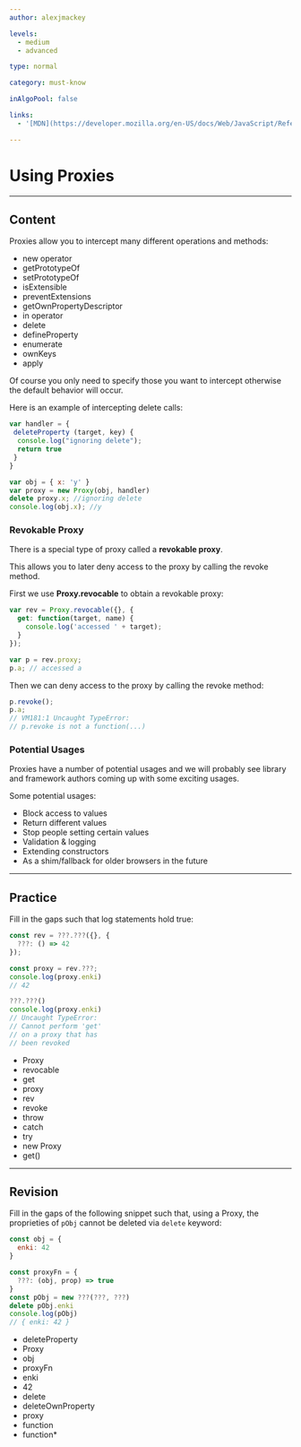 ```yaml
---
author: alexjmackey

levels:
  - medium
  - advanced

type: normal

category: must-know

inAlgoPool: false

links:
  - '[MDN](https://developer.mozilla.org/en-US/docs/Web/JavaScript/Reference/Global_Objects/Proxy){website}'

---
```

# Using Proxies

---
## Content

Proxies allow you to intercept many different operations and methods:

* new operator
* getPrototypeOf
* setPrototypeOf
* isExtensible
* preventExtensions
* getOwnPropertyDescriptor
* in operator
* delete
* defineProperty
* enumerate
* ownKeys
* apply

Of course you only need to specify those you want to intercept otherwise the default behavior will occur.

Here is an example of intercepting delete calls:

```javascript
var handler = {
 deleteProperty (target, key) {
  console.log("ignoring delete");
  return true
 }
}

var obj = { x: 'y' }
var proxy = new Proxy(obj, handler)
delete proxy.x; //ignoring delete
console.log(obj.x); //y
```

### Revokable Proxy

There is a special type of proxy called a **revokable proxy**.

This allows you to later deny access to the proxy by calling the revoke method.

First we use **Proxy.revocable** to obtain a revokable proxy:

```javascript
var rev = Proxy.revocable({}, {
  get: function(target, name) {
    console.log('accessed ' + target);
  }
});

var p = rev.proxy;
p.a; // accessed a
```

Then we can deny access to the proxy by calling the revoke method:

```javascript
p.revoke();
p.a;
// VM181:1 Uncaught TypeError:
// p.revoke is not a function(...)
```

### Potential Usages

Proxies have a number of potential usages and we will probably see library and framework authors coming up with some exciting usages.

Some potential usages:

* Block access to values
* Return different values
* Stop people setting certain values
* Validation & logging
* Extending constructors
* As a shim/fallback for older browsers in the future

---
## Practice

Fill in the gaps such that log statements hold true:

```javascript
const rev = ???.???({}, {
  ???: () => 42
});

const proxy = rev.???;
console.log(proxy.enki)
// 42

???.???()
console.log(proxy.enki)
// Uncaught TypeError: 
// Cannot perform 'get' 
// on a proxy that has 
// been revoked
```

* Proxy
* revocable
* get
* proxy
* rev
* revoke
* throw
* catch
* try
* new Proxy
* get()

---
## Revision

Fill in the gaps of the following snippet such that, using a Proxy, the proprieties of `pObj` cannot be deleted via `delete` keyword:

```javascript
const obj = {
  enki: 42
}

const proxyFn = {
  ???: (obj, prop) => true
}
const pObj = new ???(???, ???)
delete pObj.enki
console.log(pObj)
// { enki: 42 }
```

* deleteProperty
* Proxy
* obj
* proxyFn
* enki
* 42
* delete
* deleteOwnProperty
* proxy
* function
* function*
 
